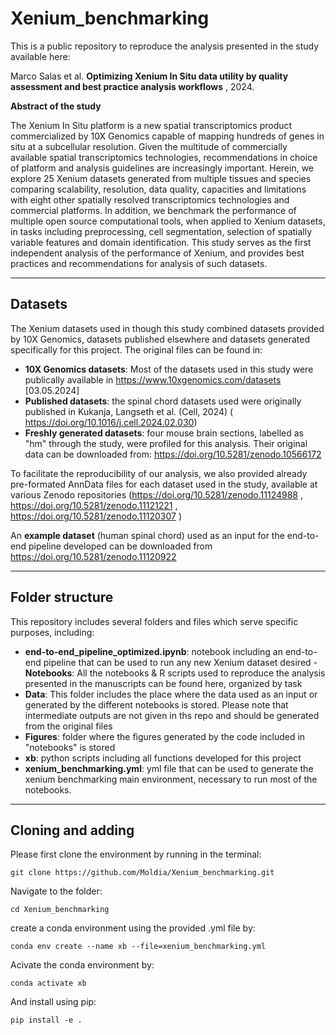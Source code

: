 # Xenium_benchmarking

This is a public repository to reproduce the analysis presented in the study available here:

Marco Salas et al. **Optimizing Xenium In Situ data utility by quality assessment and best practice analysis workflows** , 2024.

**Abstract of the study**

The Xenium In Situ platform is a new spatial transcriptomics product commercialized by 10X Genomics capable of mapping hundreds of genes in situ at a subcellular resolution. Given the multitude of commercially available spatial transcriptomics technologies, recommendations in choice of platform and analysis guidelines are increasingly important. Herein, we explore 25 Xenium datasets generated from multiple tissues and species comparing scalability, resolution, data quality, capacities and limitations with eight other spatially resolved transcriptomics technologies and commercial platforms. In addition, we benchmark the performance of multiple open source computational tools, when applied to Xenium datasets, in tasks including preprocessing, cell segmentation, selection of spatially variable features and domain identification. This study serves as the first independent analysis of the performance of Xenium, and provides best practices and recommendations for analysis of such datasets.

***

## Datasets
The Xenium datasets used in though this study combined datasets provided by 10X Genomics, datasets published elsewhere and datasets generated specifically for this project. The original files can be found in:
- **10X Genomics datasets**: Most of the datasets used in this study were publically available in https://www.10xgenomics.com/datasets [03.05.2024]
- **Published datasets**: the spinal chord datasets used were originally published in Kukanja, Langseth et al. (Cell, 2024) (  https://doi.org/10.1016/j.cell.2024.02.030)
- **Freshly generated datasets**: four mouse brain sections, labelled as "hm" through the study, were profiled for this analysis. Their original data can be downloaded from: https://doi.org/10.5281/zenodo.10566172
 
To facilitate the reproducibility of our analysis, we also provided already pre-formated AnnData files for each dataset used in the study, available at various Zenodo repositories (https://doi.org/10.5281/zenodo.11124988 , https://doi.org/10.5281/zenodo.11121221 , https://doi.org/10.5281/zenodo.11120307 )

An **example dataset** (human spinal chord) used as an input for the end-to-end pipeline developed can be downloaded from  https://doi.org/10.5281/zenodo.11120922

***

## Folder structure
This repository includes several folders and files which serve specific purposes, including:
- **end-to-end_pipeline_optimized.ipynb**: notebook including an end-to-end pipeline that can be used to run any new Xenium dataset desired
-**Notebooks**: All the notebooks & R scripts used to reproduce the analysis presented in the manuscripts can be found here, organized by task
- **Data**: This folder includes the place where the data used as an input or generated by the different notebooks is stored. Please note that intermediate outputs are not given in ths repo and should be generated from the original files
- **Figures**: folder where the figures generated by the code included in "notebooks" is stored
- **xb**: python scripts including all functions developed for this project
- **xenium_benchmarking.yml**: yml file that can be used to generate the xenium benchmarking main environment, necessary to run most of the notebooks.

***

## Cloning and adding
Please first clone the environment by running in the terminal:

```git clone https://github.com/Moldia/Xenium_benchmarking.git```

Navigate to the folder:

```cd Xenium_benchmarking```

create a conda environment using the provided .yml file by: 

```conda env create --name xb --file=xenium_benchmarking.yml```

Acivate the conda environment by: 

```conda activate xb```

And install using pip:

```pip install -e . ```

